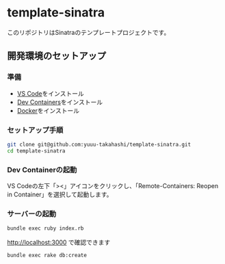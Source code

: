 # template-sinatra

このリポジトリはSinatraのテンプレートプロジェクトです。

## 開発環境のセットアップ

### 準備

- [VS Code](https://code.visualstudio.com/)をインストール
- [Dev Containers](https://marketplace.visualstudio.com/items?itemName=ms-vscode-remote.remote-containers)をインストール
- [Docker](https://www.docker.com/ja-jp/)をインストール

### セットアップ手順

```bash
git clone git@github.com:yuuu-takahashi/template-sinatra.git
cd template-sinatra
```

### Dev Containerの起動

VS Codeの左下「><」アイコンをクリックし、「Remote-Containers: Reopen in Container」を選択して起動します。

### サーバーの起動

```bash
bundle exec ruby index.rb
```

<http://localhost:3000> で確認できます

```bash
bundle exec rake db:create
```
